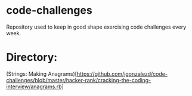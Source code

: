 # code-challenges
Repository used to keep in good shape exercising code challenges every week.

# Directory:
(Strings: Making Anagrams)[https://github.com/jgonzalezd/code-challenges/blob/master/hacker-rank/cracking-the-coding-interview/anagrams.rb]
